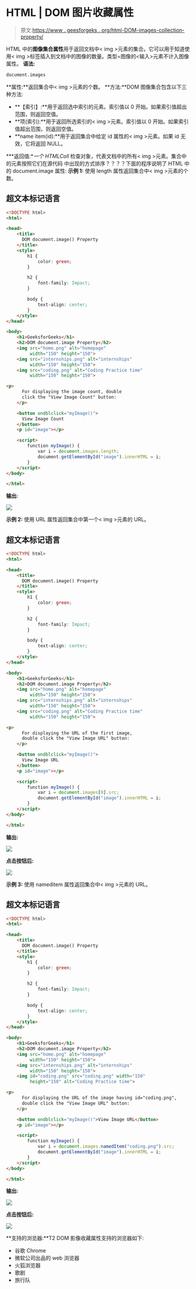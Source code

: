 # HTML | DOM 图片收藏属性

> 原文:[https://www . geesforgeks . org/html-DOM-images-collection-property/](https://www.geeksforgeeks.org/html-dom-images-collection-property/)

HTML 中的**图像集合属性**用于返回文档中< img >元素的集合。它可以用于知道使用< img >标签插入到文档中的图像的数量。类型=图像的<输入>元素不计入图像属性。
**语法:**

```html
document.images
```

**属性:**返回集合中< img >元素的个数。
**方法:**DOM 图像集合包含以下三种方法:

*   **【索引】:**用于返回选中索引的元素。索引值以 0 开始。如果索引值超出范围，则返回空值。
*   **项(索引):**用于返回所选索引的< img >元素。索引值以 0 开始。如果索引值超出范围，则返回空值。
*   **name item(id):**用于返回集合中给定 id 属性的< img >元素。如果 id 无效，它将返回 NULL。

***返回值:**一个 HTMLColl* 检查对象，代表文档中的所有< img >元素。集合中的元素按照它们在源代码
中出现的方式排序？？？？下面的程序说明了 HTML 中的 document.image 属性:
**示例 1:** 使用 length 属性返回集合中< img >元素的个数。

## 超文本标记语言

```html
<!DOCTYPE html>
<html>

<head>
    <title>
      DOM document.image() Property
    </title>
    <style>
        h1 {
            color: green;
        }

        h2 {
            font-family: Impact;
        }

        body {
            text-align: center;
        }
    </style>
</head>

<body>
    <h1>GeeksforGeeks</h1>
    <h2>DOM document.image Property</h2>
    <img src="home.png" alt="homepage"
         width="150" height="150">
    <img src="internships.png" alt="internships"
         width="150" height="150">
    <img src="coding.png" alt="Coding Practice time"
         width="150" height="150">

<p>
      For displaying the image count, double
      click the "View Image Count" button:
    </p>

    <button ondblclick="myImage()">
      View Image Count
    </button>
    <p id="image"></p>

    <script>
        function myImage() {
            var i = document.images.length;
            document.getElementById("image").innerHTML = i;
        }
    </script>
</body>

</html>
```

**输出:**

![](img/2d50780ad3ae4652f5a4f4fac311989f.png)

**示例 2:** 使用 URL 属性返回集合中第一个< img >元素的 URL。

## 超文本标记语言

```html
<!DOCTYPE html>
<html>

<head>
    <title>
      DOM document.image() Property
    </title>
    <style>
        h1 {
            color: green;
        }

        h2 {
            font-family: Impact;
        }

        body {
            text-align: center;
        }
    </style>
</head>

<body>
    <h1>GeeksforGeeks</h1>
    <h2>DOM document.image Property</h2>
    <img src="home.png" alt="homepage"
         width="150" height="150">
    <img src="internships.png" alt="internships"
         width="150" height="150">
    <img src="coding.png" alt="Coding Practice time"
         width="150" height="150">

<p>
      For displaying the URL of the first image,
      double click the "View Image URL" button:
    </p>

    <button ondblclick="myImage()">
      View Image URL
    </button>
    <p id="image"></p>

    <script>
        function myImage() {
            var i = document.images[0].src;
            document.getElementById("image").innerHTML = i;
        }
    </script>
</body>

</html>
```

**输出:**

![](img/bca6f020ba760d91c8c9e83dcbca8cff.png)

**点击按钮后:**

![](img/d995cdc48507a9266b33c245a646d0fb.png)

**示例 3:** 使用 nameditem 属性返回集合中< img >元素的 URL。

## 超文本标记语言

```html
<!DOCTYPE html>
<html>

<head>
    <title>
      DOM document.image() Property
    </title>
    <style>
        h1 {
            color: green;
        }

        h2 {
            font-family: Impact;
        }

        body {
            text-align: center;
        }
    </style>
</head>

<body>
    <h1>GeeksforGeeks</h1>
    <h2>DOM document.image Property</h2>
    <img src="home.png" alt="homepage"
         width="150" height="150">
    <img src="internships.png" alt="internships"
         width="150" height="150">
    <img id="coding.png" src="coding.png" width="150"
         height="150" alt="Coding Practice time">

<p>
      For displaying the URL of the image having id="coding.png",
      double click the "View Image URL" button:
    </p>

    <button ondblclick="myImage()">View Image URL</button>
    <p id="image"></p>

    <script>
        function myImage() {
            var i = document.images.namedItem("coding.png").src;
            document.getElementById("image").innerHTML = i;
        }
    </script>
</body>

</html>
```

**输出:**

![](img/a68d95270bd387e643fd38f4bae0d43d.png)

**点击按钮后:**

![](img/51cc6a7d20473ea1cb41bb52b0d3e792.png)

**支持的浏览器:**T2 DOM 影像收藏属性支持的浏览器如下:

*   谷歌 Chrome
*   微软公司出品的 web 浏览器
*   火狐浏览器
*   歌剧
*   旅行队